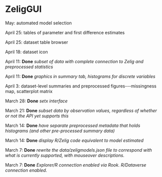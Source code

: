ZeligGUI
========

May: automated model selection

April 25: tables of parameter and first difference estimates

April 25: dataset table browser

April 18: dataset icon

April 11: **Done** *subset of data with complete connection to Zelig and preprocessed statistics*

April 11: **Done** *graphics in summary tab, histograms for discrete variables*

April 3: dataset-level summaries and preprocessed figures---missingness map, scatterplot matrix

March 28: **Done** *setx interface*

March 21: **Done** *subset data by observation values, regardless of whether or not the API yet supports this*

March 14: **Done** *have separate preprocessed metadata that holds histograms (and other pre-processed summary data)*

March 14: **Done** *display R/Zelig code equivalent to model estimated*

March 7: **Done** *rewrite the data/zeligmodels.json file to correspond with what is currently supported, with mouseover descriptions.*  

March 7: **Done** *Explorer/R connection enabled via Rook.  R/Dataverse connection enabled.*

